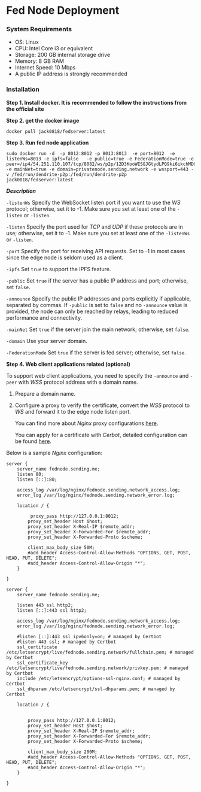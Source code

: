 
# Fed Node Deployment



### System Requirements

* OS: Linux
* CPU: Intel Core i3 or equivalent
* Storage: 200 GB internal storage drive
* Memory: 8 GB RAM
* Internet Speed: 10 Mbps
* A public IP address is strongly recommended



### Installation

**Step 1. Install docker. It is recommended to follow the instructions from the official site**

**Step 2. get the docker image**

```
docker pull jack0818/fedserver:latest
```

**Step 3. Run fed node application**


```shell
sudo docker run -d  -p 8012:8012 -p 8013:8013  -e port=8012  -e listenWs=8013 -e ipfs=false   -e public=true -e FederationMode=true -e peer=/ip4/54.251.110.107/tcp/8082/ws/p2p/12D3KooWESGJGtydLPQ9ki6ikchMDGBrCyGHSKjhTAqiWGRhjbzG,/ip4/44.195.250.124/tcp/8082/ws/p2p/12D3KooWAC2FgzLwi6b2zyRkE6aCPY7f6H2Cn5RLYbkDsLuTcp2d  -e mainNet=true -e domain=privatenode.sending.network -e wssport=443 -v /fed/run/dendrite-p2p:/fed/run/dendrite-p2p jack0818/fedserver:latest
```


_**Description**_

`-listenWs` Specify the WebSocket listen port if you want to use the _WS_ protocol; otherwise, set it to -1. Make sure you set at least one of the `-listen` or `-listen`.

`-listen` Specify the port used for _TCP_ and _UDP_ if these protocols are in use; otherwise, set it to -1. Make sure you set at least one of the `-listenWs` or `-listen`.

`-port` Specify the port for receiving API requests. Set to -1 in most cases since the edge node is seldom used as a client.

`-ipfs` Set `true` to support the IPFS feature.

`-public` Set `true` if the server has a public IP address and port; otherwise, set `false`.

`-announce` Specify the public IP addresses and ports explicitly if applicable, separated by commas. If `-public` is set to `false` and no `-announce` value is provided, the node can only be reached by relays, leading to reduced performance and connectivity.

`-mainNet` Set `true` if the server join the main network; otherwise, set `false`.

`-domain` Use your server domain.

`-FederationMode` Set `true` if the server is fed server; otherwise, set `false`.

**Step 4. Web client applications related (optional)**

To support web client applications, you need to specify the `-announce` and `-peer` with _WSS_ protocol address with a domain name.

1. Prepare a domain name.
2.  Configure a proxy to verify the certificate, convert the _WSS_ protocol to _WS_ and forward it to the edge node listen port.

    You can find more about _Nginx_ proxy configurations [here](https://phoenixnap.com/kb/how-to-install-nginx-on-ubuntu-20-04).

    You can apply for a certificate with _Cerbot_, detailed configuration can be found [here](https://certbot.eff.org/instructions?ws=nginx\&os=ubuntufocal).

Below is a sample _Nginx_ configuration:

```nginx
server {
    server_name fednode.sending.me;
    listen 80;
    listen [::]:80;

    access_log /var/log/nginx/fednode.sending.network_access.log;
    error_log /var/log/nginx/fednode.sending.network_error.log;

    location / {
       
         proxy_pass http://127.0.0.1:8012;
        proxy_set_header Host $host;
        proxy_set_header X-Real-IP $remote_addr;
        proxy_set_header X-Forwarded-For $remote_addr;
        proxy_set_header X-Forwarded-Proto $scheme;

        client_max_body_size 50M;
        #add_header Access-Control-Allow-Methods "OPTIONS, GET, POST, HEAD, PUT, DELETE";
        #add_header Access-Control-Allow-Origin "*";
    }

}

server {
    server_name fednode.sending.me;
    
    listen 443 ssl http2;
    listen [::]:443 ssl http2;

    access_log /var/log/nginx/fednode.sending.network_access.log;
    error_log /var/log/nginx/fednode.sending.network_error.log;

    #listen [::]:443 ssl ipv6only=on; # managed by Certbot
    #listen 443 ssl; # managed by Certbot
    ssl_certificate /etc/letsencrypt/live/fednode.sending.network/fullchain.pem; # managed by Certbot
    ssl_certificate_key /etc/letsencrypt/live/fednode.sending.network/privkey.pem; # managed by Certbot
    include /etc/letsencrypt/options-ssl-nginx.conf; # managed by Certbot
    ssl_dhparam /etc/letsencrypt/ssl-dhparams.pem; # managed by Certbot

    location / {
      
         
        proxy_pass http://127.0.0.1:8012;
        proxy_set_header Host $host;
        proxy_set_header X-Real-IP $remote_addr;
        proxy_set_header X-Forwarded-For $remote_addr;
        proxy_set_header X-Forwarded-Proto $scheme;

        client_max_body_size 200M;
        #add_header Access-Control-Allow-Methods "OPTIONS, GET, POST, HEAD, PUT, DELETE";
        #add_header Access-Control-Allow-Origin "*";
    }
         
}

```

